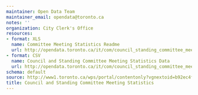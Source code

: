 ```yaml
---
maintainer: Open Data Team
maintainer_email: opendata@toronto.ca
notes: ''
organization: City Clerk's Office
resources:
- format: XLS
  name: Committee Meeting Statistics Readme
  url: http://opendata.toronto.ca/it/com/council_standing_committee_meeting_stats_readme.xls
- format: CSV
  name: Council and Standing Committee Meeting Statistics Data
  url: http://opendata.toronto.ca/it/com/council_standing_committee_meeting_stats.CSV
schema: default
source: http://www1.toronto.ca/wps/portal/contentonly?vgnextoid=b92ec4fdc0b8f310VgnVCM10000071d60f89RCRD&vgnextchannel=1a66e03bb8d1e310VgnVCM10000071d60f89RCRD
title: Council and Standing Committee Meeting Statistics
---
```

